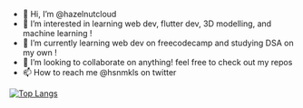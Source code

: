 - 👋 Hi, I’m @hazelnutcloud
- 👀 I’m interested in learning web dev, flutter dev, 3D modelling, and machine learning !
- 🌱 I’m currently learning web dev on freecodecamp and studying DSA on my own !
- 💞️ I’m looking to collaborate on anything! feel free to check out my repos
- 📫 How to reach me @hsnmkls on twitter

[![Top Langs](https://github-readme-stats.vercel.app/api/top-langs/?username=hazelnutcloud&layout=compact)](https://github.com/anuraghazra/github-readme-stats)

<!---
hazelnutcloud/hazelnutcloud is a ✨ special ✨ repository because its `README.md` (this file) appears on your GitHub profile.
You can click the Preview link to take a look at your changes.
--->
